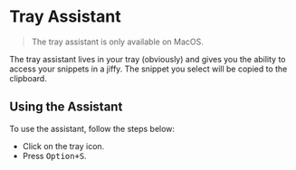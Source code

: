 # Tray Assistant

> The tray assistant is only available on MacOS.

The tray assistant lives in your tray (obviously) and gives you the ability to access your snippets in a jiffy. The snippet you select will be copied to the clipboard.

## Using the Assistant

To use the assistant, follow the steps below:

- Click on the tray icon.
- Press <kbd>Option+S</kbd>.
